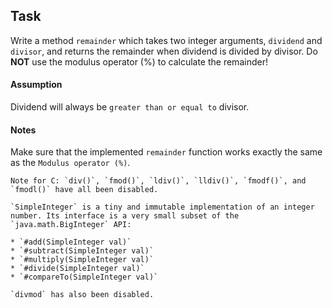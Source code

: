 ## Task

Write a method `remainder` which takes two integer arguments, `dividend` and `divisor`, and returns the remainder when dividend is divided by divisor. Do <b>NOT</b> use the modulus operator (%) to calculate the remainder!

#### Assumption

Dividend will always be `greater than or equal to` divisor.

#### Notes

Make sure that the implemented `remainder` function works exactly the same as the `Modulus operator (%)`.

```if:c
Note for C: `div()`, `fmod()`, `ldiv()`, `lldiv()`, `fmodf()`, and `fmodl()` have all been disabled.
```

```if:java
`SimpleInteger` is a tiny and immutable implementation of an integer number. Its interface is a very small subset of the `java.math.BigInteger` API:

* `#add(SimpleInteger val)`
* `#subtract(SimpleInteger val)`
* `#multiply(SimpleInteger val)`
* `#divide(SimpleInteger val)`
* `#compareTo(SimpleInteger val)`
```
~~~if:python
`divmod` has also been disabled.
~~~